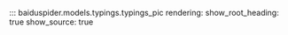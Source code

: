 ::: baiduspider.models.typings.typings_pic
    rendering:
      show_root_heading: true
      show_source: true